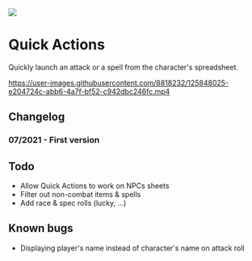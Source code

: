 

![](https://img.shields.io/badge/Foundry-v0.8.8-informational)
<!--- Downloads @ Latest Badge -->
<!--- replace <user>/<repo> with your username/repository -->
<!--- ![Latest Release Download Count](https://img.shields.io/github/downloads/<user>/<repo>/latest/module.zip) -->

<!--- Forge Bazaar Install % Badge -->
<!--- replace <your-module-name> with the `name` in your manifest -->
<!--- ![Forge Installs](https://img.shields.io/badge/dynamic/json?label=Forge%20Installs&query=package.installs&suffix=%25&url=https%3A%2F%2Fforge-vtt.com%2Fapi%2Fbazaar%2Fpackage%2F<your-module-name>&colorB=4aa94a) -->


# Quick Actions

Quickly launch an attack or a spell from the character's spreadsheet.

https://user-images.githubusercontent.com/8818232/125848025-e204724c-abb6-4a7f-bf52-c942dbc246fc.mp4

## Changelog

### 07/2021 - First version

## Todo

* Allow Quick Actions to work on NPCs sheets
* Filter out non-combat items & spells
* Add race & spec rolls (lucky, ...)

## Known bugs

* Displaying player's name instead of character's name on attack roll
